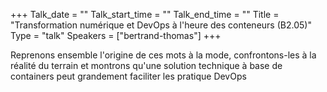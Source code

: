 +++
Talk_date = ""
Talk_start_time = ""
Talk_end_time = ""
Title = "Transformation numérique et DevOps à l'heure des conteneurs (B2.05)"
Type = "talk"
Speakers = ["bertrand-thomas"]
+++

Reprenons ensemble l'origine de ces mots à la mode, confrontons-les à la réalité du terrain et montrons qu'une solution technique à base de containers peut grandement faciliter les pratique DevOps
   